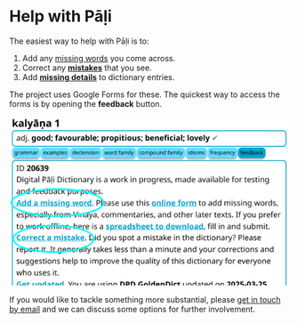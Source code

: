# Help with Pāḷi

The easiest way to help with Pāḷi is to:
1. Add any [missing words](https://docs.google.com/forms/d/e/1FAIpQLSfResxEUiRCyFITWPkzoQ2HhHEvUS5fyg68Rl28hFH6vhHlaA/viewform?usp=pp_url&entry.1433863141=dpd-db) you come across. 
2. Correct any [__mistakes__](https://docs.google.com/forms/d/e/1FAIpQLSf9boBe7k5tCwq7LdWgBHHGIPVc4ROO5yjVDo1X5LDAxkmGWQ/viewform?usp=pp_url&entry.1433863141=dpd-db) that you see.
3. Add [__missing details__](https://docs.google.com/forms/d/e/1FAIpQLSf9boBe7k5tCwq7LdWgBHHGIPVc4ROO5yjVDo1X5LDAxkmGWQ/viewform?usp=pp_url&entry.1433863141=dpd-db) to dictionary entries.

The project uses Google Forms for these. The quickest way to access the forms is by opening the __feedback__ button. 

![add and correct](pics/contributing/add_correct.png)

If you would like to tackle something more substantial, please [get in touch by email](mailto:digitalpalidictionary@gmail.com) and we can discuss some options for further involvement.
